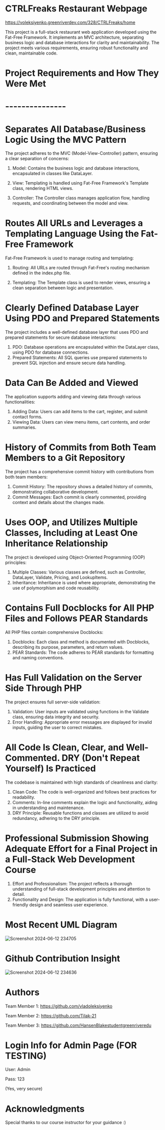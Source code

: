 # CTRLFreaks Restaurant Webpage

https://voleksiyenko.greenriverdev.com/328/CTRLFreaks/home


This project is a full-stack restaurant web application developed using the Fat-Free Framework. 
It implements an MVC architecture, separating business logic and database interactions for clarity and 
maintainability. The project meets various requirements, ensuring robust functionality and clean, maintainable code.

# Project Requirements and How They Were Met

# ---------------

# Separates All Database/Business Logic Using the MVC Pattern 

The project adheres to the MVC (Model-View-Controller) pattern, ensuring a clear separation of concerns:

1. Model: Contains the business logic and database interactions, encapsulated in classes like DataLayer.

2. View: Templating is handled using Fat-Free Framework's Template class, rendering HTML views.

3. Controller: The Controller class manages application flow, handling requests, and coordinating between the model and view.

# Routes All URLs and Leverages a Templating Language Using the Fat-Free Framework
   Fat-Free Framework is used to manage routing and templating:

1. Routing: All URLs are routed through Fat-Free's routing mechanism defined in the index.php file.

2. Templating: The Template class is used to render views, ensuring a clean separation between logic and presentation.

# Clearly Defined Database Layer Using PDO and Prepared Statements
   The project includes a well-defined database layer that uses PDO and prepared statements for secure database interactions:

1. PDO: Database operations are encapsulated within the DataLayer class, using PDO for database connections.
2. Prepared Statements: All SQL queries use prepared statements to prevent SQL injection and ensure secure data handling.

# Data Can Be Added and Viewed
   The application supports adding and viewing data through various functionalities:

1. Adding Data: Users can add items to the cart, register, and submit contact forms.
2. Viewing Data: Users can view menu items, cart contents, and order summaries.
# History of Commits from Both Team Members to a Git Repository
   The project has a comprehensive commit history with contributions from both team members:

1. Commit History: The repository shows a detailed history of commits, demonstrating collaborative development.
2. Commit Messages: Each commit is clearly commented, providing context and details about the changes made.
# Uses OOP, and Utilizes Multiple Classes, Including at Least One Inheritance Relationship
   The project is developed using Object-Oriented Programming (OOP) principles:

1. Multiple Classes: Various classes are defined, such as Controller, DataLayer, Validate, Pricing, and LookupItems.
2. Inheritance: Inheritance is used where appropriate, demonstrating the use of polymorphism and code reusability.
# Contains Full Docblocks for All PHP Files and Follows PEAR Standards
   All PHP files contain comprehensive Docblocks:

1. Docblocks: Each class and method is documented with Docblocks, describing its purpose, parameters, and return values.
2. PEAR Standards: The code adheres to PEAR standards for formatting and naming conventions.
# Has Full Validation on the Server Side Through PHP
   The project ensures full server-side validation:

1. Validation: User inputs are validated using functions in the Validate class, ensuring data integrity and security.
2. Error Handling: Appropriate error messages are displayed for invalid inputs, guiding the user to correct mistakes.
# All Code Is Clean, Clear, and Well-Commented. DRY (Don't Repeat Yourself) Is Practiced
   The codebase is maintained with high standards of cleanliness and clarity:

1. Clean Code: The code is well-organized and follows best practices for readability.
1. Comments: In-line comments explain the logic and functionality, aiding in understanding and maintenance.
1. DRY Principle: Reusable functions and classes are utilized to avoid redundancy, adhering to the DRY principle.
# Professional Submission Showing Adequate Effort for a Final Project in a Full-Stack Web Development Course

1. Effort and Professionalism: The project reflects a thorough understanding of full-stack development principles and attention to detail.
2. Functionality and Design: The application is fully functional, with a user-friendly design and seamless user experience.

# Most Recent UML Diagram
![Screenshot 2024-06-12 234705](https://github.com/HansenBlakestudentgreenriveredu/CTRLFreaks/assets/68962947/29ae6546-81d6-4e0e-bfaf-84ac5f1bd6cc)

# Github Contribution Insight
![Screenshot 2024-06-12 234636](https://github.com/HansenBlakestudentgreenriveredu/CTRLFreaks/assets/68962947/3bbe6e06-d78a-45db-9781-b5310d541f57)

# Authors
Team Member 1: https://github.com/vladoleksiyenko

Team Member 2: https://github.com/Tilak-21

Team Member 3: https://github.com/HansenBlakestudentgreenriveredu

# Login Info for Admin Page (FOR TESTING)
User: Admin

Pass: 123

(Yes, very secure)

# Acknowledgments
Special thanks to our course instructor for your guidance :)
